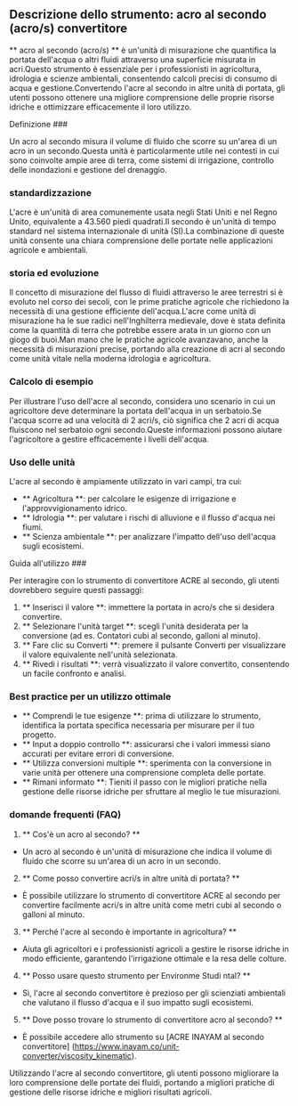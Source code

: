 ## Descrizione dello strumento: acro al secondo (acro/s) convertitore

** acro al secondo (acro/s) ** è un'unità di misurazione che quantifica la portata dell'acqua o altri fluidi attraverso una superficie misurata in acri.Questo strumento è essenziale per i professionisti in agricoltura, idrologia e scienze ambientali, consentendo calcoli precisi di consumo di acqua e gestione.Convertendo l'acre al secondo in altre unità di portata, gli utenti possono ottenere una migliore comprensione delle proprie risorse idriche e ottimizzare efficacemente il loro utilizzo.

Definizione ###

Un acro al secondo misura il volume di fluido che scorre su un'area di un acro in un secondo.Questa unità è particolarmente utile nei contesti in cui sono coinvolte ampie aree di terra, come sistemi di irrigazione, controllo delle inondazioni e gestione del drenaggio.

### standardizzazione

L'acre è un'unità di area comunemente usata negli Stati Uniti e nel Regno Unito, equivalente a 43.560 piedi quadrati.Il secondo è un'unità di tempo standard nel sistema internazionale di unità (SI).La combinazione di queste unità consente una chiara comprensione delle portate nelle applicazioni agricole e ambientali.

### storia ed evoluzione

Il concetto di misurazione del flusso di fluidi attraverso le aree terrestri si è evoluto nel corso dei secoli, con le prime pratiche agricole che richiedono la necessità di una gestione efficiente dell'acqua.L'acre come unità di misurazione ha le sue radici nell'Inghilterra medievale, dove è stata definita come la quantità di terra che potrebbe essere arata in un giorno con un giogo di buoi.Man mano che le pratiche agricole avanzavano, anche la necessità di misurazioni precise, portando alla creazione di acri al secondo come unità vitale nella moderna idrologia e agricoltura.

### Calcolo di esempio

Per illustrare l'uso dell'acre al secondo, considera uno scenario in cui un agricoltore deve determinare la portata dell'acqua in un serbatoio.Se l'acqua scorre ad una velocità di 2 acri/s, ciò significa che 2 acri di acqua fluiscono nel serbatoio ogni secondo.Queste informazioni possono aiutare l'agricoltore a gestire efficacemente i livelli dell'acqua.

### Uso delle unità

L'acre al secondo è ampiamente utilizzato in vari campi, tra cui:

- ** Agricoltura **: per calcolare le esigenze di irrigazione e l'approvvigionamento idrico.
- ** Idrologia **: per valutare i rischi di alluvione e il flusso d'acqua nei fiumi.
- ** Scienza ambientale **: per analizzare l'impatto dell'uso dell'acqua sugli ecosistemi.

Guida all'utilizzo ###

Per interagire con lo strumento di convertitore ACRE al secondo, gli utenti dovrebbero seguire questi passaggi:

1. ** Inserisci il valore **: immettere la portata in acro/s che si desidera convertire.
2. ** Selezionare l'unità target **: scegli l'unità desiderata per la conversione (ad es. Contatori cubi al secondo, galloni al minuto).
3. ** Fare clic su Converti **: premere il pulsante Converti per visualizzare il valore equivalente nell'unità selezionata.
4. ** Rivedi i risultati **: verrà visualizzato il valore convertito, consentendo un facile confronto e analisi.

### Best practice per un utilizzo ottimale

- ** Comprendi le tue esigenze **: prima di utilizzare lo strumento, identifica la portata specifica necessaria per misurare per il tuo progetto.
- ** Input a doppio controllo **: assicurarsi che i valori immessi siano accurati per evitare errori di conversione.
- ** Utilizza conversioni multiple **: sperimenta con la conversione in varie unità per ottenere una comprensione completa delle portate.
- ** Rimani informato **: Tieniti il ​​passo con le migliori pratiche nella gestione delle risorse idriche per sfruttare al meglio le tue misurazioni.

### domande frequenti (FAQ)

1. ** Cos'è un acro al secondo? **
- Un acro al secondo è un'unità di misurazione che indica il volume di fluido che scorre su un'area di un acro in un secondo.

2. ** Come posso convertire acri/s in altre unità di portata? **
- È possibile utilizzare lo strumento di convertitore ACRE al secondo per convertire facilmente acri/s in altre unità come metri cubi al secondo o galloni al minuto.

3. ** Perché l'acre al secondo è importante in agricoltura? **
- Aiuta gli agricoltori e i professionisti agricoli a gestire le risorse idriche in modo efficiente, garantendo l'irrigazione ottimale e la resa delle colture.

4. ** Posso usare questo strumento per Environme Studi ntal? **
- Sì, l'acre al secondo convertitore è prezioso per gli scienziati ambientali che valutano il flusso d'acqua e il suo impatto sugli ecosistemi.

5. ** Dove posso trovare lo strumento di convertitore acro al secondo? **
- È possibile accedere allo strumento su [ACRE INAYAM al secondo convertitore] (https://www.inayam.co/unit-converter/viscosity_kinematic).

Utilizzando l'acre al secondo convertitore, gli utenti possono migliorare la loro comprensione delle portate dei fluidi, portando a migliori pratiche di gestione delle risorse idriche e migliori risultati agricoli.